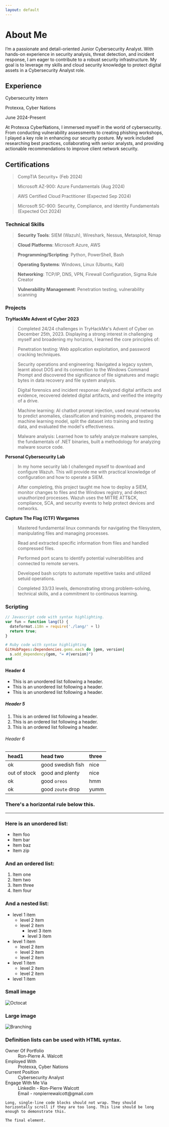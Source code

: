 ```yaml
---
layout: default
---
```



# About Me

I’m a passionate and detail-oriented Junior Cybersecurity Analyst. With hands-on experience in security analysis, threat detection, and incident response, I am eager to contribute to a robust security infrastructure. My goal is to leverage my skills and cloud security knowledge to protect digital assets in a Cybersecurity Analyst role.

## Experience 

Cybersecurity Intern

Protexxa, Cyber Nations

June 2024-Present

At Protexxa CyberNations, I immersed myself in the world of cybersecurity. From conducting vulnerability assessments to creating phishing workshops, I played a key role in enhancing our security posture. My work included researching best practices, collaborating with senior analysts, and providing actionable recommendations to improve client network security.

## Certifications

> CompTIA Security+ (Feb 2024)

> Microsoft AZ-900: Azure Fundamentals (Aug 2024)

> AWS Certified Cloud Practitioner (Expected Sep 2024)

> Microsoft SC-900: Security, Compliance, and Identity Fundamentals (Expected Oct 2024)

### Technical Skills

> **Security Tools**: SIEM (Wazuh), Wireshark, Nessus, Metasploit, Nmap

> **Cloud Platforms**: Microsoft Azure, AWS

> **Programming/Scripting**: Python, PowerShell, Bash

> **Operating Systems**: Windows, Linux (Ubuntu, Kali)

> **Networking**: TCP/IP, DNS, VPN, Firewall Configuration, Sigma Rule Creator

> **Vulnerability Management**: Penetration testing, vulnerability scanning

### Projects

**TryHackMe Advent of Cyber 2023**
> Completed 24/24 challenges in TryHackMe's Advent of Cyber on December 25th, 2023. Displaying a strong interest in challenging myself and broadening my horizons, I learned the core principles of:

> Penetration testing: Web application exploitation, and password cracking techniques.

> Security operations and engineering: Navigated a legacy system, learnt about DOS and its connection to the Windows Command Prompt and discovered the significance of file signatures and magic bytes in data recovery and file system analysis.

> Digital forensics and incident response: Analyzed digital artifacts and evidence, recovered deleted digital artifacts, and verified the integrity of a drive.

> Machine learning: AI chatbot prompt injection, used neural networks to predict anomalies, classification and training models, prepared the machine learning model, split the dataset into training and testing data, and evaluated the model's effectiveness.

> Malware analysis: Learned how to safely analyze malware samples, the fundamentals of .NET binaries, built a methodology for analyzing malware source code.

**Personal Cybersecurity Lab**
> In my home security lab I challenged myself to download and configure Wazuh. This will provide me with practical knowledge of configuration and how to operate a SIEM.

> After completing, this project taught me how to deploy a SIEM, monitor changes to files and the Windows registry, and detect unauthorized processes. Wazuh uses the MITRE ATT&CK, compliance, SCA, and security events to help protect devices and networks.

**Capture The Flag (CTF) Wargames**
> Mastered fundamental linux commands for navigating the filesystem, manipulating files and managing processes.

> Read and extracted specific information from files and handled compressed files.

> Performed port scans to identify potential vulnerabilities and connected to remote servers.

> Developed bash scripts to automate repetitive tasks and utilized setuid operations.

> Completed 33/33 levels, demonstrating strong problem-solving, technical skills, and a commitment to continuous learning.


### Scripting

```js
// Javascript code with syntax highlighting.
var fun = function lang(l) {
  dateformat.i18n = require('./lang/' + l)
  return true;
}
```

```ruby
# Ruby code with syntax highlighting
GitHubPages::Dependencies.gems.each do |gem, version|
  s.add_dependency(gem, "= #{version}")
end
```

#### Header 4

*   This is an unordered list following a header.
*   This is an unordered list following a header.
*   This is an unordered list following a header.

##### Header 5

1.  This is an ordered list following a header.
2.  This is an ordered list following a header.
3.  This is an ordered list following a header.

###### Header 6

| head1        | head two          | three |
|:-------------|:------------------|:------|
| ok           | good swedish fish | nice  |
| out of stock | good and plenty   | nice  |
| ok           | good `oreos`      | hmm   |
| ok           | good `zoute` drop | yumm  |

### There's a horizontal rule below this.

* * *

### Here is an unordered list:

*   Item foo
*   Item bar
*   Item baz
*   Item zip

### And an ordered list:

1.  Item one
1.  Item two
1.  Item three
1.  Item four

### And a nested list:

- level 1 item
  - level 2 item
  - level 2 item
    - level 3 item
    - level 3 item
- level 1 item
  - level 2 item
  - level 2 item
  - level 2 item
- level 1 item
  - level 2 item
  - level 2 item
- level 1 item

### Small image

![Octocat](https://github.githubassets.com/images/icons/emoji/octocat.png)

### Large image

![Branching](kali_wallpaper_green_4k_by_ashansol_dbinp74-fullview.png)


### Definition lists can be used with HTML syntax.

<dl>
<dt>Owner Of Portfolio</dt>
<dd>Ron-Pierre A. Walcott</dd>
<dt>Employed With</dt>
<dd>Protexxa, Cyber Nations</dd>
<dt>Current Position</dt>
<dd>Cybersecurity Analyst</dd>
<dt>Engage With Me Via</dt>
<dd>LinkedIn - Ron-Pierre Walcott</dd>
<dd>Email - ronpierrewalcott@gmail.com</dd>

</dl>

```
Long, single-line code blocks should not wrap. They should horizontally scroll if they are too long. This line should be long enough to demonstrate this.
```

```
The final element.
```
